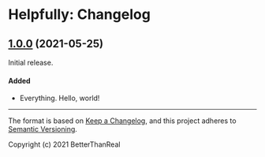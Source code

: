 # Helpfully: Changelog

## [1.0.0](https://github.com/BetterThanReal/Helpfully/releases/tag/1.0.0) (2021-05-25)
Initial release.

#### Added
- Everything.  Hello, world!

---
The format is based on [Keep a Changelog](https://keepachangelog.com/en/1.0.0/),
and this project adheres to [Semantic Versioning](https://semver.org/spec/v2.0.0.html).

Copyright (c) 2021 BetterThanReal